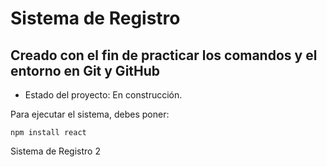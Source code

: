 <h1> Sistema de Registro </h1>

<h2> Creado con el fin de practicar los comandos y el entorno en Git y GitHub </h2>

- Estado del proyecto: En construcción.

Para ejecutar el sistema, debes poner:

```npm install react```

Sistema de Registro 2
